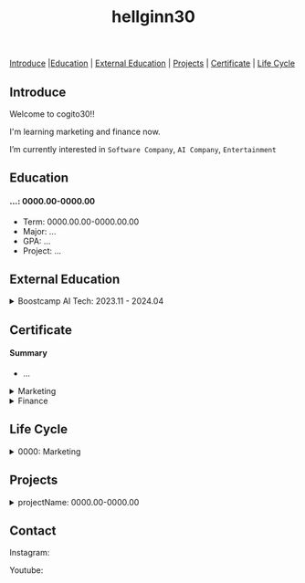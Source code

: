 <header>
  <h1>hellginn30</h1>
</header>

<nav>
  <p>
    <a href="#intro">Introduce</a> |<a href="#education">Education</a> | 
    <a href="#external_education">External Education</a> | <a href="#projects">Projects</a> | <a href="#certificate">Certificate</a> | <a href="#life cycle">Life Cycle</a>
  </p>
</nav>

<main>
  <article>
    <h2 id="intro">Introduce</h2>
    <div>
      <p>Welcome to cogito30!!</p>
      <p>I'm learning marketing and finance now.</p>
      <p>I’m currently interested in <code>Software Company</code>, <code>AI Company</code>, <code>Entertainment</code></p>
    </div>
  </article>

  <article id="education">
    <h2>Education</h2>
    <div>
      <h4>...: 0000.00-0000.00</h4>
      <ul>
        <li>Term: 0000.00.00-0000.00.00</li>
        <li>Major: ...</li>
        <li>GPA: ...</li>
        <li>Project: ...</li>
      </ul>
    </div>
  </article>
  
  <article id="external_education">
    <h2>External Education</h2>
    <div>
      <details>
        <summary>Boostcamp AI Tech: 2023.11 - 2024.04</summary>
        <ul>
          <li>Term: 2023.11.06 - 2024.04.02 </li>
          <li>Organizer: Naver Connect</li>
          <li>Domain: Computer Vision</li>
          <li>Detail: </li>
          <ul>
            <li>
            <li>Language: Python</li>
            <li>Framework: Numpy, Pandas, Matplotlib, PyTorch, MMDetection, FastAPI</li>
            <li>Tools: VSCode</li>
          </ul>
          <li>[Result] </li>
        </ul>
      </details>
    </div>
  </article>

  <article id="certificate">
    <h2>Certificate</h2>
    <div>
      <h4>Summary</h4>
      <ul>
        <li>...</li>
      </ul>
    </div>
    <div>
      <details>
        <summary>Marketing</summary>
        <ul>
          <li>...(0000.00.00)</li>
        </ul>
      </details>
    </div>
    <div>
      <details>
        <summary>Finance</summary>
        <ul>
          <li>...(0000.00.00)</li>
        </ul>
      </details>
    </div>
  </article>

<article id="life_cycle">
    <h2>Life Cycle</h2>
    <div>
      <details>
        <summary>0000: Marketing</summary>
        <ul>
          <li>0000.00: </li>
        </ul>
      </details>
    </div>
  </article>

  <article id="projects">
    <h2>Projects</h2>
    <div>
      <details>
        <summary>projectName: 0000.00-0000.00</summary>
        <ul>
          <li>Term: 0000.00.00 - 0000.00.00(00일)</li>
          <li>Domain: </li>
          <li>Company: </li>
          <ol type="1">
            <li>...</li>
          </ol>
          <li>Features</li>
          <ul>
            <li>...</li>
          </ul>
          <li>[GitHub] projectLink</li>
        </ul>
      </details>
    </div>
  </article>
  
</main>

<footer>
    <article>
    <h2>Contact</h2>
    <div>
      <p>Instagram: </p>
      <p>Youtube: </p> 
    </div>
  </article>
</footer>
